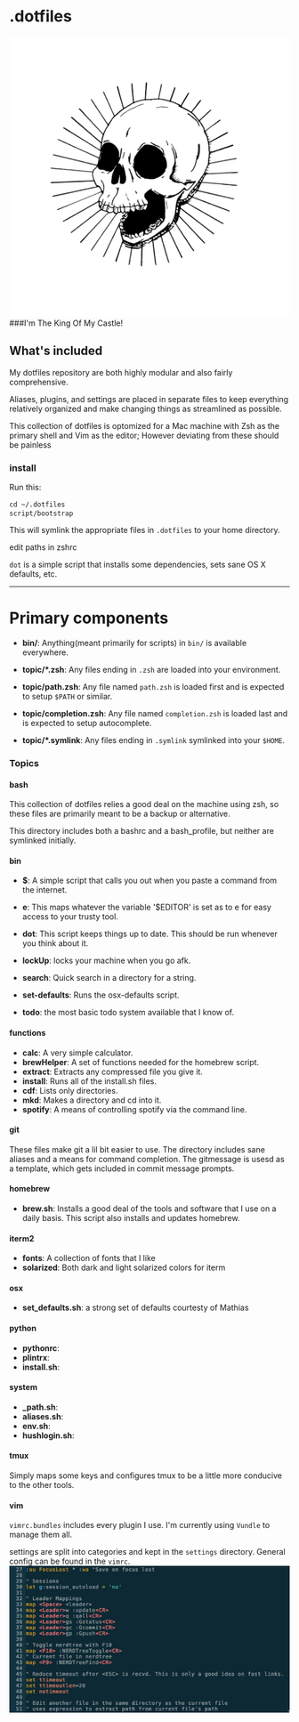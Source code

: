 # .dotfiles
![vim](https://github.com/bencarothers/.dotfiles/blob/master/bones.png)
###I'm The King Of My Castle!

## What's included

My dotfiles repository are both highly modular and also fairly comprehensive.

Aliases, plugins, and settings are placed in separate files to keep everything
relatively organized and make changing things as streamlined as possible.

This collection of dotfiles is optomized for a Mac machine with Zsh as the 
primary shell and Vim as the editor; However deviating from these should be
painless

### install

Run this:

```
cd ~/.dotfiles
script/bootstrap
```

This will symlink the appropriate files in `.dotfiles` to your home directory.

edit paths in zshrc

`dot` is a simple script that installs some dependencies, sets sane OS X
defaults, etc. 

________________________________________________________________________________

# Primary components

- **bin/**: Anything(meant primarily for scripts) in `bin/` is available everywhere.

- **topic/\*.zsh**: Any files ending in `.zsh` are loaded into your
  environment.

- **topic/path.zsh**: Any file named `path.zsh` is loaded first and is
  expected to setup `$PATH` or similar.

- **topic/completion.zsh**: Any file named `completion.zsh` is loaded
  last and is expected to setup autocomplete.

- **topic/\*.symlink**: Any files ending in `.symlink` symlinked into
  your `$HOME`. 

### Topics 

#### bash

This collection of dotfiles relies a good deal on the machine using zsh, so 
these files are primarily meant to be a backup or alternative.

This directory includes both a bashrc and a bash_profile, but neither are 
symlinked initially.

#### bin

- **$**: A simple script that calls you out when you paste a command from
the internet.

- **e**: This maps whatever the variable '$EDITOR' is set as to e for easy
access to your trusty tool.

- **dot**: This script keeps things up to date. This should be run whenever
you think about it.

- **lockUp**: locks your machine when you go afk.

- **search**: Quick search in a directory for a string.

- **set-defaults**: Runs the osx-defaults script.

- **todo**: the most basic todo system available that I know of.

#### functions 

- **calc**: A very simple calculator.
- **brewHelper**: A set of functions needed for the homebrew script.
- **extract**: Extracts any compressed file you give it.
- **install**: Runs all of the install.sh files.
- **cdf**: Lists only directories.
- **mkd**: Makes a directory and cd into it.
- **spotify**: A means of controlling spotify via the command line. 

#### git 

These files make git a lil bit easier to use. The directory includes sane 
aliases and a means for command completion. The gitmessage is usesd as
a template, which gets included in commit message prompts.

#### homebrew

- **brew.sh**: Installs a good deal of the tools and software that I use
on a daily basis. This script also installs and updates homebrew.

#### iterm2 

- **fonts**: A collection of fonts that I like 
- **solarized**: Both dark and light solarized colors for iterm 

#### osx 

- **set_defaults.sh**: a strong set of defaults courtesty of Mathias 

#### python 

- **pythonrc**: 
- **plintrx**: 
- **install.sh**: 

#### system 

- **_path.sh**: 
- **aliases.sh**: 
- **env.sh**: 
- **hushlogin.sh**: 

#### tmux 

Simply maps some keys and configures tmux to be a little more conducive to the other tools.

#### vim 

`vimrc.bundles` includes every plugin I use. I'm currently using `Vundle` to manage them all.

settings are split into categories and kept in the `settings` directory. General config can be found in the `vimrc`.
![vim](https://github.com/bencarothers/.dotfiles/blob/master/vim/screenshot.png)

